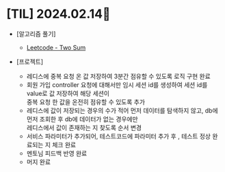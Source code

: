 # [TIL] 2024.02.14📒
 
* [알고리즘 풀기]
  * [Leetcode - Two Sum](https://github.com/elephant97/Algorithm/blob/main/Leetcode/Java/Easy/Two%20Sum.java)
    
* [프로젝트]
  * 레디스에 중복 요청 온 값 저장하여 3분간 점유할 수 있도록 로직 구현 완료
  * 회원 가입 controller 요청에 대해서만 임시 세션 id를 생성하여 세션 id를 value로 값 저장하여 해당 세션이     
    중복 요청 한 값을 온전히 점유할 수 있도록 추가
  * 레디스에 값이 저장되는 경우의 수가 적어 먼저 데이터를 탐색하지 않고, db에 먼저 조회한 후 db에 데이터가 없는 경우에만    
    레디스에서 값이 존재하는 지 찾도록 순서 변경
  * 서비스 파라미터가 추가되어, 테스트코드에 파라미터 추가 후 , 테스트 정상 완료되는 지 체크 완료
  * 멘토님 피드백 반영 완료
  * 머지 완료
